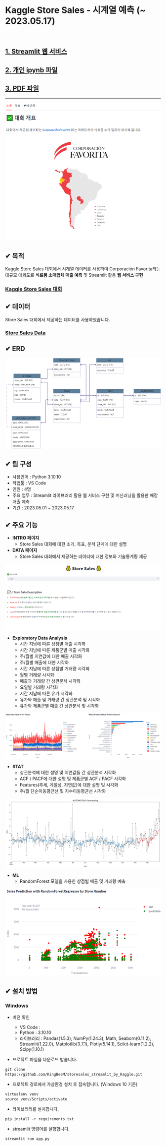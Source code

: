 # Kaggle Store Sales - 시계열 예측 (~ 2023.05.17)
<br/>

## [1. Streamlit 웹 서비스](https://kingbeem-storesales-streamlit-by-kaggle-main-app-3fqmf1.streamlit.app/, "Streamlit Link")<br/>

## [2. 개인 ipynb 파일](https://github.com/KingBeeM/storesales_streamlit_by_Kaggle/blob/main/pdf/storesales.ipynb/, "Presentation Link")<br/>

## [3. PDF 파일](https://github.com/KingBeeM/storesales_streamlit_by_Kaggle/blob/main/pdf/StoreSales_Attention.pdf/, "PDF Link")<br/>

---
![image](https://github.com/KingBeeM/storesales_streamlit_by_Kaggle/blob/main/img/main-store.png)

## ✔ 목적
Kaggle Store Sales 대회에서 시계열 데이터를 사용하여 Corporación Favorita라는 대규모 에콰도르 **식료품 소매업체 매출 예측** 및 Streamlit 활용 **웹 서비스 구현**<br/>

### [Kaggle Store Sales 대회](https://www.kaggle.com/competitions/store-sales-time-series-forecasting, "Kaggle Link") <br/>

## ✔ 데이터
Store Sales 대회에서 제공하는 데이터를 사용하였습니다.<br/>

### [Store Sales Data](https://www.kaggle.com/competitions/store-sales-time-series-forecasting/data, "Data Link") <br/>

## ✔ ERD
![image](https://github.com/KingBeeM/storesales_streamlit_by_Kaggle/blob/main/img/STORESALES_EDR.png)
<br/>

## ✔ 팀 구성
- 사용언어 : Python 3.10.10
- 작업툴 : VS Code
- 인원 : 4명
- 주요 업무 : Streamlit 라이브러리 활용 웹 서비스 구현 및 머신러닝을 활용한 매장 매출 예측
- 기간 : 2023.05.01 ~ 2023.05.17

## ✔ 주요 기능
- **INTRO 페이지**
  - Store Sales 대회에 대한 소개, 목표, 분석 단계에 대한 설명
- **DATA 페이지**
  - Store Sales 대회에서 제공하는 데이터에 대한 정보와 기술통계량 제공

![image1](https://github.com/KingBeeM/storesales_streamlit_by_Kaggle/blob/main/img/github-data.png)
- **Exploratory Data Analysis**
  - 시간 지남에 따른 상점별 매출 시각화
  - 시간 지남에 따른 제품군별 매출 시각화
  - 주/월별 지연값에 대한 매출 시각화
  - 주/월별 매출에 대한 시각화
  - 시간 지남에 따른 상점별 거래량 시각화
  - 월별 거래량 시각화
  - 매출과 거래량 간 상관분석 시각화
  - 요일별 거래량 시각화
  - 시간 지남에 따른 유가 시각화
  - 유가와 매출 및 거래량 간 상관분석 및 시각화
  - 유가와 제품군별 매출 간 상관분석 및 시각화

![image2](https://github.com/KingBeeM/storesales_streamlit_by_Kaggle/blob/main/img/github-eda.png)
- **STAT**
  - 상관분석에 대한 설명 및 지연값들 간 상관분석 시각화
  - ACF / PACF에 대한 설명 및 제품군별 ACF / PACF 시각화
  - Features(추세, 계절성, 지연값)에 대한 설명 및 시각화
  - 주/월 단순이동평균선 및 지수이동평균선 시각화

![image3](https://github.com/KingBeeM/storesales_streamlit_by_Kaggle/blob/main/img/stat.png)
- **ML**
  - RandomForest 모델을 사용한 상점별 매출 및 거래량 예측

![image4](https://github.com/KingBeeM/storesales_streamlit_by_Kaggle/blob/main/img/ML.png)
## ✔ 설치 방법

### Windows
- 버전 확인
  - VS Code : 
  - Python : 3.10.10
  - 라이브러리 : Pandas(1.5.3), NumPy(1.24.3), Math, Seaborn(0.11.2), Streamlit(1.22.0), Matplotlib(3.7.1), Plotly(5.14.1), Scikit-learn(1.2.2), Scipy(1.10.1)

- 프로젝트 파일을 다운로드 받습니다.
```
git clone https://github.com/KingBeeM/storesales_streamlit_by_Kaggle.git
```
- 프로젝트 경로에서 가상환경 설치 후 접속합니다. (Windows 10 기준)
```
virtualenv venv
source venv/Scripts/activate
```
- 라이브러리를 설치합니다.
```
pip install -r requirements.txt
```
- streamlit 명령어를 실행합니다.
```
streamlit run app.py
```
